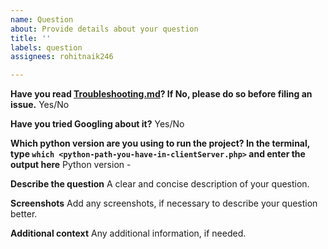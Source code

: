```yaml
---
name: Question
about: Provide details about your question
title: ''
labels: question
assignees: rohitnaik246

---
```


**Have you read [Troubleshooting.md](https://github.com/rohitnaik246/Malicious-Web-Content-Detection-Using-Machine-Learning/blob/master/Troubleshooting.md)? If No, please do so before filing an issue.**
Yes/No

**Have you tried Googling about it?**
Yes/No

**Which python version are you using to run the project? In the terminal, type ```which <python-path-you-have-in-clientServer.php>``` and enter the output here**
Python version -

**Describe the question**
A clear and concise description of your question.

**Screenshots**
Add any screenshots, if necessary to describe your question better.

**Additional context**
Any additional information, if needed.
